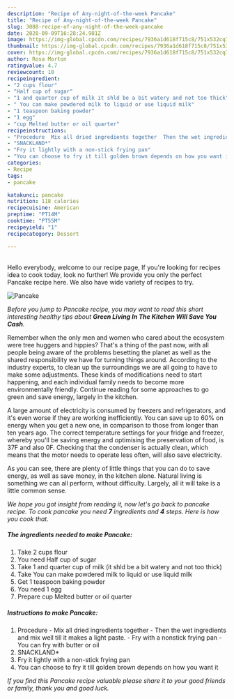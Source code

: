```yaml
---
description: "Recipe of Any-night-of-the-week Pancake"
title: "Recipe of Any-night-of-the-week Pancake"
slug: 3088-recipe-of-any-night-of-the-week-pancake
date: 2020-09-09T16:28:24.981Z
image: https://img-global.cpcdn.com/recipes/7936a1d618f715c8/751x532cq70/pancake-recipe-main-photo.jpg
thumbnail: https://img-global.cpcdn.com/recipes/7936a1d618f715c8/751x532cq70/pancake-recipe-main-photo.jpg
cover: https://img-global.cpcdn.com/recipes/7936a1d618f715c8/751x532cq70/pancake-recipe-main-photo.jpg
author: Rosa Morton
ratingvalue: 4.7
reviewcount: 10
recipeingredient:
- "2 cups flour"
- "Half cup of sugar"
- "1 and quarter cup of milk it shld be a bit watery and not too thick"
- " You can make powdered milk to liquid or use liquid milk"
- "1 teaspoon baking powder"
- "1 egg"
- "cup Melted butter or oil quarter"
recipeinstructions:
- "Procedure  Mix all dried ingredients together  Then the wet ingredients and mix well till it makes a light paste. Fry with a nonstick frying pan  You can fry with butter or oil"
- "SNACKLAND*"
- "Fry it lightly with a non-stick frying pan"
- "You can choose to fry it till golden brown depends on how you want it"
categories:
- Recipe
tags:
- pancake

katakunci: pancake 
nutrition: 118 calories
recipecuisine: American
preptime: "PT14M"
cooktime: "PT55M"
recipeyield: "1"
recipecategory: Dessert

---
```

<br>
Hello everybody, welcome to our recipe page, If you're looking for recipes idea to cook today, look no further! We provide you only the perfect Pancake recipe here. We also have wide variety of recipes to try.
<br>


![Pancake](https://img-global.cpcdn.com/recipes/7936a1d618f715c8/751x532cq70/pancake-recipe-main-photo.jpg)

<i>Before you jump to Pancake recipe, you may want to read this short interesting healthy tips about 
<strong>Green Living In The Kitchen Will Save You Cash</strong>.</i>
</br>

Remember when the only men and women who cared about the ecosystem were tree huggers and hippies? That's a thing of the past now, with all people being aware of the problems besetting the planet as well as the shared responsibility we have for turning things around. According to the industry experts, to clean up the surroundings we are all going to have to make some adjustments. These kinds of modifications need to start happening, and each individual family needs to become more environmentally friendly. Continue reading for some approaches to go green and save energy, largely in the kitchen.

A large amount of electricity is consumed by freezers and refrigerators, and it's even worse if they are working inefficiently. You can save up to 60% on energy when you get a new one, in comparison to those from longer than ten years ago. The correct temperature settings for your fridge and freezer, whereby you'll be saving energy and optimising the preservation of food, is 37F and also 0F. Checking that the condenser is actually clean, which means that the motor needs to operate less often, will also save electricity.

As you can see, there are plenty of little things that you can do to save energy, as well as save money, in the kitchen alone. Natural living is something we can all perform, without difficulty. Largely, all it will take is a little common sense.


<i>We hope you got insight from reading it, now let's go back to pancake recipe. To cook pancake you need <strong>7</strong> ingredients and <strong>4</strong> steps. Here is how you cook that.
</i>

##### The ingredients needed to make Pancake:

1. Take 2 cups flour
1. You need Half cup of sugar
1. Take 1 and quarter cup of milk (it shld be a bit watery and not too thick)
1. Take  You can make powdered milk to liquid or use liquid milk
1. Get 1 teaspoon baking powder
1. You need 1 egg
1. Prepare cup Melted butter or oil quarter


##### Instructions to make Pancake:

1. Procedure  - Mix all dried ingredients together  - Then the wet ingredients and mix well till it makes a light paste. - Fry with a nonstick frying pan  - You can fry with butter or oil
1. SNACKLAND*
1. Fry it lightly with a non-stick frying pan
1. You can choose to fry it till golden brown depends on how you want it


<i>If you find this Pancake recipe valuable please share it to your good friends or family, thank you and good luck.</i>
